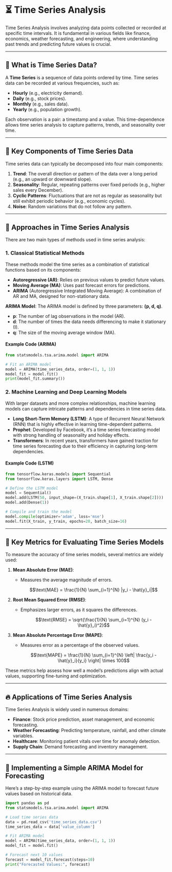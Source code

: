 # ⏳ Time Series Analysis

Time Series Analysis involves analyzing data points collected or recorded at specific time intervals. It is fundamental in various fields like finance, economics, weather forecasting, and engineering, where understanding past trends and predicting future values is crucial.

---

## 📖 What is Time Series Data?

A **Time Series** is a sequence of data points ordered by time. Time series data can be recorded at various frequencies, such as:

- **Hourly** (e.g., electricity demand).
- **Daily** (e.g., stock prices).
- **Monthly** (e.g., sales data).
- **Yearly** (e.g., population growth).

Each observation is a pair: a timestamp and a value. This time-dependence allows time series analysis to capture patterns, trends, and seasonality over time.

---

## 🌟 Key Components of Time Series Data

Time series data can typically be decomposed into four main components:

1. **Trend**: The overall direction or pattern of the data over a long period (e.g., an upward or downward slope).
2. **Seasonality**: Regular, repeating patterns over fixed periods (e.g., higher sales every December).
3. **Cyclic Patterns**: Fluctuations that are not as regular as seasonality but still exhibit periodic behavior (e.g., economic cycles).
4. **Noise**: Random variations that do not follow any pattern.

---

## 🧠 Approaches in Time Series Analysis

There are two main types of methods used in time series analysis:

### 1. **Classical Statistical Methods**

These methods model the time series as a combination of statistical functions based on its components:

- **Autoregressive (AR)**: Relies on previous values to predict future values.
- **Moving Average (MA)**: Uses past forecast errors for predictions.
- **ARIMA** (Autoregressive Integrated Moving Average): A combination of AR and MA, designed for non-stationary data.

**ARIMA Model**: The ARIMA model is defined by three parameters: **(p, d, q)**.
  - **p**: The number of lag observations in the model (AR).
  - **d**: The number of times the data needs differencing to make it stationary (I).
  - **q**: The size of the moving average window (MA).

#### Example Code (ARIMA)
```python
from statsmodels.tsa.arima.model import ARIMA

# Fit an ARIMA model
model = ARIMA(time_series_data, order=(1, 1, 1))
model_fit = model.fit()
print(model_fit.summary())
```

### 2. **Machine Learning and Deep Learning Models**

With larger datasets and more complex relationships, machine learning models can capture intricate patterns and dependencies in time series data.

- **Long Short-Term Memory (LSTM)**: A type of Recurrent Neural Network (RNN) that is highly effective in learning time-dependent patterns.
- **Prophet**: Developed by Facebook, it’s a time series forecasting model with strong handling of seasonality and holiday effects.
- **Transformers**: In recent years, transformers have gained traction for time series forecasting due to their efficiency in capturing long-term dependencies.

#### Example Code (LSTM)
```python
from tensorflow.keras.models import Sequential
from tensorflow.keras.layers import LSTM, Dense

# Define the LSTM model
model = Sequential()
model.add(LSTM(50, input_shape=(X_train.shape[1], X_train.shape[2])))
model.add(Dense(1))

# Compile and train the model
model.compile(optimizer='adam', loss='mse')
model.fit(X_train, y_train, epochs=20, batch_size=16)
```

---

## 📏 Key Metrics for Evaluating Time Series Models

To measure the accuracy of time series models, several metrics are widely used:

1. **Mean Absolute Error (MAE)**:
   - Measures the average magnitude of errors.
     ```math
     \text{MAE} = \frac{1}{N} \sum_{i=1}^{N} |y_i - \hat{y}_i|
     ```

2. **Root Mean Squared Error (RMSE)**:
   - Emphasizes larger errors, as it squares the differences.
     ```math
     \text{RMSE} = \sqrt{\frac{1}{N} \sum_{i=1}^{N} (y_i - \hat{y}_i)^2}
     ```

3. **Mean Absolute Percentage Error (MAPE)**:
   - Measures error as a percentage of the observed values.
     ```math
     \text{MAPE} = \frac{1}{N} \sum_{i=1}^{N} \left| \frac{y_i - \hat{y}_i}{y_i} \right| \times 100
     ```

These metrics help assess how well a model’s predictions align with actual values, supporting fine-tuning and optimization.

---

## 🔥 Applications of Time Series Analysis

Time Series Analysis is widely used in numerous domains:

- **Finance**: Stock price prediction, asset management, and economic forecasting.
- **Weather Forecasting**: Predicting temperature, rainfall, and other climate variables.
- **Healthcare**: Monitoring patient vitals over time for anomaly detection.
- **Supply Chain**: Demand forecasting and inventory management.

---

## 📐 Implementing a Simple ARIMA Model for Forecasting

Here’s a step-by-step example using the ARIMA model to forecast future values based on historical data.

```python
import pandas as pd
from statsmodels.tsa.arima.model import ARIMA

# Load time series data
data = pd.read_csv('time_series_data.csv')
time_series_data = data['value_column']

# Fit ARIMA model
model = ARIMA(time_series_data, order=(1, 1, 1))
model_fit = model.fit()

# Forecast next 10 values
forecast = model_fit.forecast(steps=10)
print("Forecasted Values:", forecast)
```

